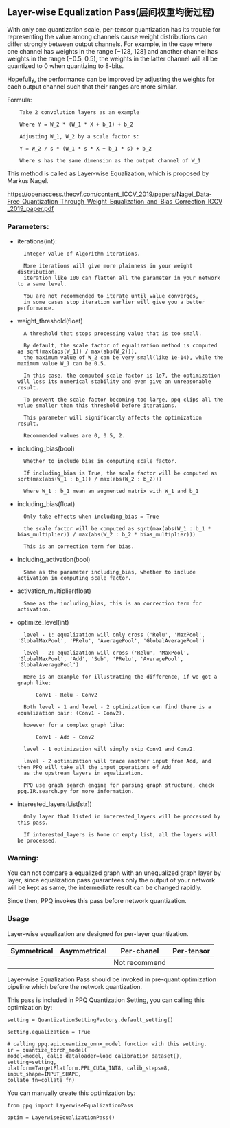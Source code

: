 ## Layer-wise Equalization Pass(层间权重均衡过程)

With only one quantization scale, per-tensor quantization has its trouble for representing the value among channels cause weight distributions can differ strongly between output channels. For example, in the case where one channel has weights in the range [−128, 128] and another channel has weights in the range (−0.5, 0.5),
the weights in the latter channel will all be quantized to 0 when quantizing to 8-bits.

Hopefully, the performance can be improved by adjusting the weights for each output channel such that their ranges are more similar.

Formula:

        Take 2 convolution layers as an example

        Where Y = W_2 * (W_1 * X + b_1) + b_2

        Adjusting W_1, W_2 by a scale factor s:

        Y = W_2 / s * (W_1 * s * X + b_1 * s) + b_2

        Where s has the same dimension as the output channel of W_1

This method is called as Layer-wise Equalization, which is proposed by Markus Nagel.

https://openaccess.thecvf.com/content_ICCV_2019/papers/Nagel_Data-Free_Quantization_Through_Weight_Equalization_and_Bias_Correction_ICCV_2019_paper.pdf

### Parameters:

* iterations(int):

        Integer value of Algorithm iterations.

        More iterations will give more plainness in your weight distribution,
        iteration like 100 can flatten all the parameter in your network to a same level.

        You are not recommended to iterate until value converges,
        in some cases stop iteration earlier will give you a better performance.

* weight_threshold(float)

        A threshold that stops processing value that is too small.

        By default, the scale factor of equalization method is computed as sqrt(max(abs(W_1)) / max(abs(W_2))),
        the maximum value of W_2 can be very small(like 1e-14), while the maximum value W_1 can be 0.5.

        In this case, the computed scale factor is 1e7, the optimization will loss its numerical stability and even give an unreasonable result.

        To prevent the scale factor becoming too large, ppq clips all the value smaller than this threshold before iterations.

        This parameter will significantly affects the optimization result.

        Recommended values are 0, 0.5, 2.

* including_bias(bool)

        Whether to include bias in computing scale factor.

        If including_bias is True, the scale factor will be computed as sqrt(max(abs(W_1 : b_1)) / max(abs(W_2 : b_2)))

        Where W_1 : b_1 mean an augmented matrix with W_1 and b_1

* including_bias(float)

        Only take effects when including_bias = True

        the scale factor will be computed as sqrt(max(abs(W_1 : b_1 * bias_multiplier)) / max(abs(W_2 : b_2 * bias_multiplier)))

        This is an correction term for bias.

* including_activation(bool)

        Same as the parameter including_bias, whether to include activation in computing scale factor.

* activation_multiplier(float)

        Same as the including_bias, this is an correction term for activation.

* optimize_level(int)

        level - 1: equalization will only cross ('Relu', 'MaxPool', 'GlobalMaxPool', 'PRelu', 'AveragePool', 'GlobalAveragePool')

        level - 2: equalization will cross ('Relu', 'MaxPool', 'GlobalMaxPool', 'Add', 'Sub', 'PRelu', 'AveragePool', 'GlobalAveragePool')

        Here is an example for illustrating the difference, if we got a graph like:

            Conv1 - Relu - Conv2

        Both level - 1 and level - 2 optimization can find there is a equalization pair: (Conv1 - Conv2).

        however for a complex graph like:

            Conv1 - Add - Conv2

        level - 1 optimization will simply skip Conv1 and Conv2.

        level - 2 optimization will trace another input from Add, and then PPQ will take all the input operations of Add
        as the upstream layers in equalization.

        PPQ use graph search engine for parsing graph structure, check ppq.IR.search.py for more information.

* interested_layers(List[str])

        Only layer that listed in interested_layers will be processed by this pass.

        If interested_layers is None or empty list, all the layers will be processed.

### Warning:
You can not compare a equalized graph with an unequalized graph layer by layer,
since equalization pass guarantees only the output of your network will be kept as same,
the intermediate result can be changed rapidly.

Since then, PPQ invokes this pass before network quantization.

### Usage
Layer-wise equalization are designed for per-layer quantization.

| Symmetrical | Asymmetrical | Per-chanel    | Per-tensor |
| ---         | ---          | ---           | ---        |
|             |              | Not recommend |            |

Layer-wise Equalization Pass should be invoked in pre-quant optimization pipeline which before the network quantization.

This pass is included in PPQ Quantization Setting, you can calling this optimization by:

    setting = QuantizationSettingFactory.default_setting()

    setting.equalization = True

    # calling ppq.api.quantize_onnx_model function with this setting.
    ir = quantize_torch_model(
    model=model, calib_dataloader=load_calibration_dataset(), setting=setting,
    platform=TargetPlatform.PPL_CUDA_INT8, calib_steps=8, input_shape=INPUT_SHAPE,
    collate_fn=collate_fn)

You can manually create this optimization by:

    from ppq import LayerwiseEqualizationPass

    optim = LayerwiseEqualizationPass()
